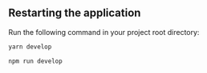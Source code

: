## Restarting the application

Run the following command in your project root directory:

<Tabs groupId="yarn-npm">

<TabItem value="yarn" label="yarn">

```bash
yarn develop
```

</TabItem>

<TabItem value="npm" label="npm">

```bash
npm run develop
```

</TabItem>

</Tabs>
